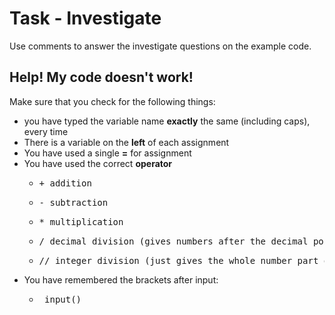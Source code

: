 # Task - Investigate

Use comments to answer the investigate questions on the example code.

## Help! My code doesn't work!

Make sure that you check for the following things:

- you have typed the variable name **exactly** the same (including caps), every time
- There is a variable on the **left** of each assignment
- You have used a single **=** for assignment
- You have used the correct **operator**
    - <pre>+ addition
    - <pre>- subtraction
    - <pre>* multiplication
    - <pre>/ decimal division (gives numbers after the decimal point)
    - <pre>// integer division (just gives the whole number part of the answer)
- You have remembered the brackets after input:
    - <pre> input()
